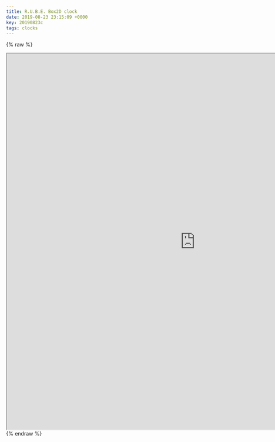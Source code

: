 ```yaml
---
title: R.U.B.E. Box2D clock
date: 2019-08-23 23:15:09 +0000
key: 20190823c
tags: clocks
---
```


{% raw %}
<iframe src="https://vispacem.github.io/rubebox2dclock/index.html" width="1024" height="1024" style="display:block; margin: 0 auto;">&nbsp;</iframe>
{% endraw %}
